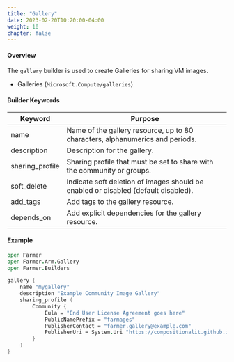 ```yaml
---
title: "Gallery"
date: 2023-02-20T10:20:00-04:00
weight: 10
chapter: false
---
```


#### Overview
The `gallery` builder is used to create Galleries for sharing VM images.

* Galleries (`Microsoft.Compute/galleries`)

#### Builder Keywords

| Keyword | Purpose |
|-|-|
|name|Name of the gallery resource, up to 80 characters, alphanumerics and periods.|
|description|Description for the gallery.|
|sharing_profile|Sharing profile that must be set to share with the community or groups.|
|soft_delete|Indicate soft deletion of images should be enabled or disabled (default disabled).|
|add_tags|Add tags to the gallery resource.|
|depends_on|Add explicit dependencies for the gallery resource.|

#### Example

```fsharp
open Farmer
open Farmer.Arm.Gallery
open Farmer.Builders

gallery {
    name "mygallery"
    description "Example Community Image Gallery"
    sharing_profile (
        Community {
            Eula = "End User License Agreement goes here"
            PublicNamePrefix = "farmages"
            PublisherContact = "farmer.gallery@example.com"
            PublisherUri = System.Uri "https://compositionalit.github.io/farmer"
        }
    )
}

```
